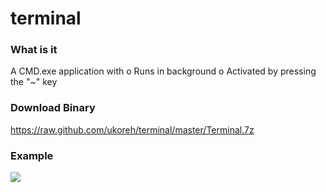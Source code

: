 terminal
========

### What is it
A CMD.exe application with
    o Runs in background
	o Activated by pressing the "~" key

### Download Binary
https://raw.github.com/ukoreh/terminal/master/Terminal.7z

### Example
![](https://raw.github.com/ukoreh/terminal/master/screenshot.png) 

